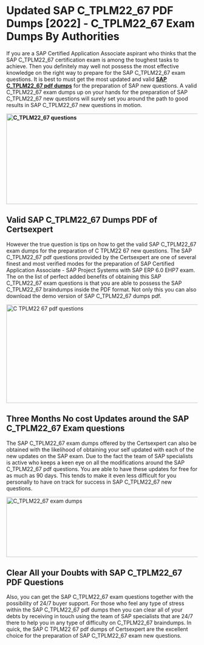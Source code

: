 <h1><strong>Updated SAP C_TPLM22_67 PDF Dumps [2022] - C_TPLM22_67 Exam Dumps By Authorities&nbsp;</strong></h1>
<p><span style="font-weight: 400;">If you are a SAP Certified Application Associate aspirant who thinks that the SAP C_TPLM22_67 certification exam is among the toughest tasks to achieve. Then you definitely may well not possess the most effective knowledge on the right way to prepare for the SAP C_TPLM22_67 exam questions. It is best to must get the most updated and valid <strong><a href="https://www.certsexpert.com/C_TPLM22_67-pdf-questions.html">SAP C_TPLM22_67 pdf dumps</a></strong> for the preparation of SAP new questions. A valid  C_TPLM22_67 exam dumps up on your hands for the preparation of SAP C_TPLM22_67 new questions will surely set you around the path to good results in SAP C_TPLM22_67 new questions in motion.</span></p>
<p><span style="font-weight: 400;"><strong><img style="display: block; margin-left: auto; margin-right: auto;" src="https://i.ibb.co/QXh983F/73475278-2429792180625311-4586132736837681152-n.jpg" alt="C_TPLM22_67 questions" width="632" height="238" /></strong></span></p>
<h2><strong>Valid SAP C_TPLM22_67 Dumps PDF of Certsexpert</strong></h2>
<p><span style="font-weight: 400;">However the true question is tips on how to get the valid SAP C_TPLM22_67 exam dumps for the preparation of C TPLM22 67 new questions. The SAP C_TPLM22_67 pdf questions provided by the Certsexpert are one of several finest and most verified modes for the preparation of SAP Certified Application Associate - SAP Project Systems with SAP ERP 6.0 EHP7 exam. The on the list of perfect added benefits of obtaining this SAP C_TPLM22_67 exam questions is that you are able to possess the SAP C_TPLM22_67 braindumps inside the PDF format. Not only this you can also download the demo version of SAP C_TPLM22_67 dumps pdf.</span></p>
<p><span style="font-weight: 400;"><img style="display: block; margin-left: auto; margin-right: auto;" src="https://i.ibb.co/Jd8hN2L/76714008-3182067705200142-8735104740007870464-n.jpg" alt="C TPLM22 67 pdf questions" width="701" height="259" /></span></p>
<h2><strong>Three Months No cost Updates around the SAP C_TPLM22_67 Exam questions</strong></h2>
<p><span style="font-weight: 400;">The SAP C_TPLM22_67 exam dumps offered by the Certsexpert can also be obtained with the likelihood of obtaining your self updated with each of the new updates on the SAP exam. Due to the fact the team of SAP specialists is active who keeps a keen eye on all the modifications around the SAP C_TPLM22_67 pdf questions. You are able to have these updates for free for as much as 90 days. This tends to make it even less difficult for you personally to have on track for success in SAP C_TPLM22_67 new questions.</span></p>
<p><span style="font-weight: 400;"><a href="https://www.certsexpert.com/C_TPLM22_67-pdf-questions.html"><img style="display: block; margin-left: auto; margin-right: auto;" src="https://i.ibb.co/TMnKrkJ/75398236-424489711531572-5064688549987614720-n.jpg" alt="C_TPLM22_67 exam dumps" width="714" height="158" /></a></span></p>
<h2><strong>Clear All your Doubts with SAP C_TPLM22_67 PDF Questions</strong></h2>
<p>Also, you can get the SAP C_TPLM22_67 exam questions together with the possibility of 24/7 buyer support. For those who feel any type of stress within the SAP C_TPLM22_67 pdf dumps then you can clear all of your debts by receiving in touch using the team of SAP specialists that are 24/7 there to help you in any type of difficulty on  C_TPLM22_67 braindumps. In quick, the SAP C TPLM22 67 pdf dumps of Certsexpert are the excellent choice for the preparation of SAP C_TPLM22_67 exam new questions.</p>
